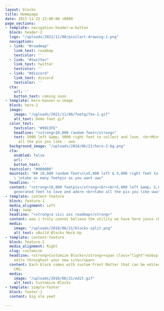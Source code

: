 ```yaml
---
layout: blocks
title: Homepage
date: 2017-11-22 23:00:00 +0000
page_sections:
- template: navigation-header-w-button
  block: header-2
  logo: "/uploads/2021/11/08/pixilart-drawing-1.png"
  navigation:
  - link: "#roadmap"
    link_text: roadmap
    textcolor: ''
  - link: "#twitter"
    link_text: twitter
    textcolor: ''
  - link: "#discord"
    link_text: discord
    textcolor: ''
  cta:
    url: ''
    button_text: coming soon
- template: hero-banner-w-image
  block: hero-2
  image:
    image: "/uploads/2021/11/08/feetgifex-1.gif"
    alt_text: Demo foot gif
  color_text:
    textcolor: "#9013FE"
    headline: "<strong>10,000 random feet</strong>"
    text: 5000 left &amp; 5000 right feet to collect and love. <br>Mint one and take
      all the pix you like - uwu
  background_image: "/uploads/2018/06/21/hero-2-bg.png"
  cta:
    enabled: false
    url: ''
    button_text: ''
  textcolor: "#000000"
  maintext: "## 10,000 random feet\n\n5,000 left & 5,000 right feet to love and adore
    \ \ntake as many feetpix as you want uwu"
  headline: ''
  content: "<strong>10,000 feetpix</strong><br><br>5,000 left &amp; 5,000 right randomly
    generated feet to love and adore <br>take all the pix you like uwu"
- template: content-feature
  block: feature-1
  media_alignment: Left
  slug: swap
  headline: "<strong>a sicc ass roadmap</strong>"
  content: wow i truly cannot believe the utility we have here jesus christ
  media:
    image: "/uploads/2018/06/21/blocks-split.png"
    alt_text: uBuild Blocks Mock-Up
- template: content-feature
  block: feature-1
  media_alignment: Right
  slug: customize
  headline: <strong>Customize Blocks</strong><span class="light">&nbsp;to make quick
    edits throughout your new site</span>
  content: Each block comes with custom Front Matter that can be edited in Forestry
    CMS.
  media:
    image: "/uploads/2018/06/21/edit.gif"
    alt_text: Customize Blocks
- template: simple-footer
  block: footer-1
  content: big ole yeet

---
```

